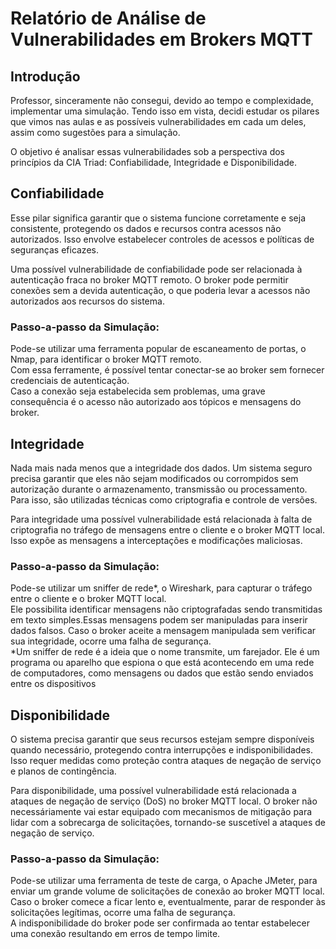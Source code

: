 # Relatório de Análise de Vulnerabilidades em Brokers MQTT

## Introdução
Professor, sinceramente não consegui, devido ao tempo e complexidade, implementar uma simulação. Tendo isso em vista, decidi estudar os pilares que vimos nas aulas e as possíveis vulnerabilidades em cada um deles, assim como sugestões para a simulação.

O objetivo é analisar essas vulnerabilidades sob a perspectiva dos princípios da CIA Triad: Confiabilidade, Integridade e Disponibilidade.
## Confiabilidade	
Esse pilar significa garantir que o sistema funcione corretamente e seja consistente, protegendo os dados e recursos contra acessos não autorizados. Isso envolve estabelecer controles de acessos e políticas de seguranças eficazes.

Uma possível vulnerabilidade de confiabilidade pode ser relacionada à autenticação fraca no broker MQTT remoto. O broker pode permitir conexões sem a devida autenticação, o que poderia levar a acessos não autorizados aos recursos do sistema.
### Passo-a-passo da Simulação:
Pode-se utilizar uma ferramenta popular de escaneamento de portas, o Nmap, para identificar o broker MQTT remoto.<br>
Com essa ferramente, é possível tentar conectar-se ao broker sem fornecer credenciais de autenticação.<br>
Caso a conexão seja estabelecida sem problemas, uma grave consequência é o acesso não autorizado aos tópicos e mensagens do broker.
## Integridade
Nada mais nada menos que a integridade dos dados. Um sistema seguro precisa garantir que eles não sejam modificados ou corrompidos sem autorização durante o armazenamento, transmissão ou processamento. Para isso, são utilizadas técnicas como criptografia e controle de versões.

Para integridade uma possível vulnerabilidade está relacionada à falta de criptografia no tráfego de mensagens entre o cliente e o broker MQTT local. Isso expõe as mensagens a interceptações e modificações maliciosas.
### Passo-a-passo da Simulação:
Pode-se utilizar um sniffer de rede*, o Wireshark, para capturar o tráfego entre o cliente e o broker MQTT local.<br>
Ele possibilita identificar mensagens não criptografadas sendo transmitidas em texto simples.Essas mensagens podem ser manipuladas para inserir dados falsos. Caso o broker aceite a mensagem manipulada sem verificar sua integridade, ocorre uma falha de segurança.<br>
*Um sniffer de rede é a ideia que o nome transmite, um farejador. Ele é um programa ou aparelho que espiona o que está acontecendo em uma rede de computadores, como mensagens ou dados que estão sendo enviados entre os dispositivos
## Disponibilidade
O sistema precisa garantir que seus recursos estejam sempre disponíveis quando necessário, protegendo contra interrupções e indisponibilidades. Isso requer medidas como proteção contra ataques de negação de serviço e planos de contingência.

Para disponibilidade, uma possível vulnerabilidade está relacionada a ataques de negação de serviço (DoS) no broker MQTT local. O broker não necessáriamente vai estar equipado com mecanismos de mitigação para lidar com a sobrecarga de solicitações, tornando-se suscetível a ataques de negação de serviço.
### Passo-a-passo da Simulação:
Pode-se utilizar uma ferramenta de teste de carga, o Apache JMeter, para enviar um grande volume de solicitações de conexão ao broker MQTT local.<br>
Caso o broker comece a ficar lento e, eventualmente, parar de responder às solicitações legítimas, ocorre uma falha de segurança.<br>
A indisponibilidade do broker pode ser confirmada ao tentar estabelecer uma conexão resultando em erros de tempo limite.<br>
